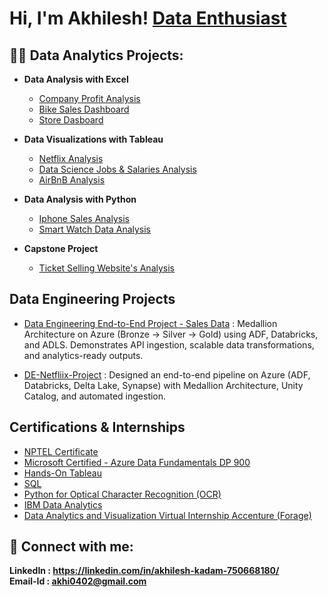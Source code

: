 <h1>Hi, I'm Akhilesh!  <a href="https://www.linkedin.com/in/akhilesh-kadam-750668180/">Data Enthusiast</a></h1>

<h2>👨‍💻 Data Analytics Projects:</h2>

- <b>Data Analysis with Excel</b>
   - [Company Profit Analysis](https://github.com/ak0402/Analysis-With-Excel/blob/903f8aa08f7f285434f0a4178383c205dadf03fd/Excel%20Project%20-1%20-%20Company%20Profits%20Analysis.xlsx)
   - [Bike Sales Dashboard](https://github.com/ak0402/Analysis-With-Excel/blob/903f8aa08f7f285434f0a4178383c205dadf03fd/Excel%20Project-2%20Bike%20sales%20Daashboard.xlsx)
   - [Store Dasboard](https://github.com/ak0402/Analysis-With-Excel/blob/903f8aa08f7f285434f0a4178383c205dadf03fd/Excel%20Project%20-3%20-%20Store%20Data%20Analysis.xlsx)


- <b>Data Visualizations with Tableau</b>
  - [Netflix Analysis](https://github.com/ak0402/Netflix-Analysis/blob/94d055939fa3e96ebbbebdda79c909532916fb93/README.md)
  - [Data Science Jobs & Salaries Analysis](https://github.com/ak0402/DS-Jobs-Salaries-Analysis/blob/7b2adf7dea7857168e3c321899dc30b25d010936/README.md)
  - [AirBnB Analysis](https://github.com/ak0402/AirBnB-Analysis/blob/64911543ab78306becf7598480b3c975173745e6/README.md)

- <b>Data Analysis with Python</b>
  - [Iphone Sales Analysis](https://github.com/ak0402/Iphone-Sales-Analysis.git)
  - [Smart Watch Data Analysis](https://github.com/ak0402/Smart-Watch-Data-Analysis.git)

- <b>Capstone Project</b>
  - [Ticket Selling Website's Analysis](https://github.com/ak0402/Capstone-Project-1.git)


 <h2>Data Engineering Projects</h2>

- [Data Engineering End-to-End Project - Sales Data](https://github.com/ak0402/DataEngineering_Project-)  :  Medallion Architecture on Azure (Bronze → Silver → Gold) using ADF, Databricks, and ADLS. Demonstrates API ingestion, scalable data transformations, and analytics-ready outputs.


- [DE-Netfliix-Project](https://github.com/ak0402/DE-Netfliix-Project) : Designed an end-to-end pipeline on Azure (ADF, Databricks, Delta Lake, Synapse) with Medallion Architecture, Unity Catalog, and automated ingestion.

<h2>Certifications & Internships</h2>

  - [NPTEL Certificate](https://github.com/ak0402/Certifications/blob/c1336f2c930679d6d9d6cefe64ed0a06c37d6d99/NPTEL%20certificate%20(1).pdf)
  - [Microsoft Certified - Azure Data Fundamentals DP 900](https://github.com/ak0402/Certifications/blob/main/DP%20900.pdf)
  - [Hands-On Tableau](https://github.com/ak0402/Certifications/blob/c1336f2c930679d6d9d6cefe64ed0a06c37d6d99/Tableau%20certificate%20udemy.pdf)
  - [SQL](https://github.com/ak0402/Certifications/blob/c1336f2c930679d6d9d6cefe64ed0a06c37d6d99/SQL%20certificate.pdf)
  - [Python for Optical Character Recognition (OCR)](https://github.com/ak0402/Certifications/blob/c1336f2c930679d6d9d6cefe64ed0a06c37d6d99/Python%20certificate%20OCR%20Project_.pdf)
  - [IBM Data Analytics](https://github.com/ak0402/Certifications/blob/c1336f2c930679d6d9d6cefe64ed0a06c37d6d99/Coursera%20data%20analytics.pdf)
  - [Data Analytics and Visualization Virtual Internship Accenture (Forage) ](https://github.com/ak0402/Certifications/blob/f3c2a234d5c1d1d957c59b9a9f0b9b7c070cded1/Forage%20Accenture%20Certificate%20Data%20Analytics%20and%20Visualization.pdf)


<h2> 🤳 Connect with me:</h2>


<b>LinkedIn : https://linkedin.com/in/akhilesh-kadam-750668180/ </b><br/>
<b>Email-Id : akhi0402@gmail.com</b>


<!--
**joshmadakor1/joshmadakor1** is a ✨ _special_ ✨ repository because its `README.md` (this file) appears on your GitHub profile.
[<img align="left" alt="JoshMadakor | YouTube" width="22px" src="https://cdn.jsdelivr.net/npm/simple-icons@v3/icons/youtube.svg" />][youtube]
[<img align="left" alt="JoshMadakor | Twitter" width="22px" src="https://cdn.jsdelivr.net/npm/simple-icons@v3/icons/twitter.svg" />][twitter]
[<img align="left" alt="JoshMadakor | Instagram" width="22px" src="https://cdn.jsdelivr.net/npm/simple-icons@v3/icons/instagram.svg" />][instagram]
[<img align="left" alt="JoshMadakor | LinkedIn" width="22px" src="https://cdn.jsdelivr.net/npm/simple-icons@v3/icons/linkedin.svg" />][linkedin]

[linkedin]: https://linkedin.com/in/akhilesh-kadam-750668180/
Here are some ideas to get you started:

- 🔭 I’m currently working on ...
- 🌱 I’m currently learning ...
- 👯 I’m looking to collaborate on ...
- 🤔 I’m looking for help with ...
- 💬 Ask me about ...
- 📫 How to reach me: ...
- 😄 Pronouns: ...
- ⚡ Fun fact: ...
-->
